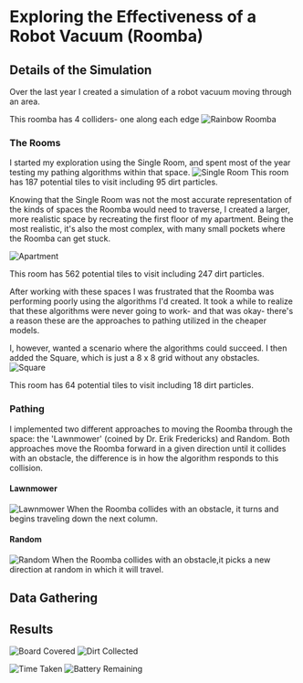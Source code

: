# Exploring the Effectiveness of a Robot Vacuum (Roomba)

## Details of the Simulation
Over the last year I created a simulation of a robot vacuum moving through an area. 

This roomba has 4 colliders- one along each edge
![Rainbow Roomba](DataGathering/Roomba.png)

### The Rooms
I started my exploration using the Single Room, and spent most of the year testing my pathing algorithms within that space.
![Single Room](DataGathering/SingleRoom.png)
This room has 187 potential tiles to visit including 95 dirt particles. 


Knowing that the Single Room was not the most accurate representation of the kinds of spaces the Roomba would need to traverse, I created a larger, more realistic space by recreating the first floor of my apartment. Being the most realistic, it's also the most complex, with many small pockets where the Roomba can get stuck. 

![Apartment](DataGathering/Apartment.png)

This room has 562 potential tiles to visit including 247 dirt particles. 

After working with these spaces I was frustrated that the Roomba was performing poorly using the algorithms I'd created. It took a while to realize that these algorithms were never going to work- and that was okay- there's a reason these are the approaches to pathing utilized in the cheaper models. 

I, however, wanted a scenario where the algorithms could succeed. I then added the Square, which is just a 8 x 8 grid without any obstacles. 
![Square](DataGathering/Square.png)

This room has 64 potential tiles to visit including 18 dirt particles. 


### Pathing 
I implemented two different approaches to moving the Roomba through the space: the 'Lawnmower' (coined by Dr. Erik Fredericks) and Random. Both approaches move the Roomba forward in a given direction until it collides with an obstacle, the difference is in how the algorithm responds to this collision.

#### Lawnmower
![Lawnmower](DataGathering/Lawnmower.png)
When the Roomba collides with an obstacle, it turns and begins traveling down the next column.

#### Random
![Random](DataGathering/Random.png)
When the Roomba collides with an obstacle,it picks a new direction at random in which it will travel.

## Data Gathering

## Results
![Board Covered](DataGathering/BoardCovered.png)
![Dirt Collected](DataGathering/DirtCollected.png)


![Time Taken](DataGathering/TimeTaken.png)
![Battery Remaining](DataGathering/BatteryRemaining.png)